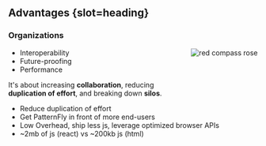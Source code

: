 ## Advantages {slot=heading}

### Organizations

<img alt="red compass rose"
     src="images/northstar.svg"
     style="
       float: right;
       max-height: 40vh;
       aspect-ratio: 1;
     ">

- Interoperability
- Future-proofing
- Performance

It's about increasing **collaboration**, reducing **duplication of effort**, and 
breaking down **silos**.

<div slot=notes>

- Reduce duplication of effort
- Get PatternFly in front of more end-users
- Low Overhead, ship less js, leverage optimized browser APIs
- ~2mb of js (react) vs ~200kb js (html)

</div>
